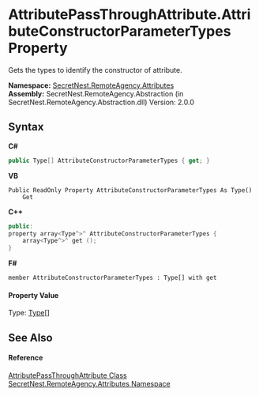 # AttributePassThroughAttribute.AttributeConstructorParameterTypes Property 
 

Gets the types to identify the constructor of attribute.

**Namespace:**&nbsp;<a href="N_SecretNest_RemoteAgency_Attributes">SecretNest.RemoteAgency.Attributes</a><br />**Assembly:**&nbsp;SecretNest.RemoteAgency.Abstraction (in SecretNest.RemoteAgency.Abstraction.dll) Version: 2.0.0

## Syntax

**C#**<br />
``` C#
public Type[] AttributeConstructorParameterTypes { get; }
```

**VB**<br />
``` VB
Public ReadOnly Property AttributeConstructorParameterTypes As Type()
	Get
```

**C++**<br />
``` C++
public:
property array<Type^>^ AttributeConstructorParameterTypes {
	array<Type^>^ get ();
}
```

**F#**<br />
``` F#
member AttributeConstructorParameterTypes : Type[] with get

```


#### Property Value
Type: <a href="https://docs.microsoft.com/dotnet/api/system.type" target="_blank">Type</a>[]

## See Also


#### Reference
<a href="T_SecretNest_RemoteAgency_Attributes_AttributePassThroughAttribute">AttributePassThroughAttribute Class</a><br /><a href="N_SecretNest_RemoteAgency_Attributes">SecretNest.RemoteAgency.Attributes Namespace</a><br />